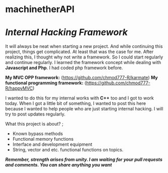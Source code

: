 # machinetherAPI
***Internal Hacking Framework***
=======

It will always be neat when starting a new project. And while continuing this project, things get complicated. At least that was the case for me.
After realizing this, I thought why not write a framework. So I could start regularly and continue regularly. I learned the framework concept while dealing with **Javascript and Php**. I had coded php framework before.

**My MVC OPP framework:**
(https://github.com/chmod777-R/karmate)
**My functional programming framework:**
(https://github.com/chmod777-R/happyMVC)

I wanted to do this for my internal works with  **C++** too and I got to work today. When I got a little bit of something, I wanted to post this here because I wanted to help people who are just starting internal hacking.
I will try to post updates regularly.

What this project is about? ;
 - Known bypass methods
 - Functional memory functions
 - Interface and development equipment
 - String, vector and etc. functional functions on topics.

***Remember, strength arises from unity. I am waiting for your pull requests and comments. You can share anything you want***